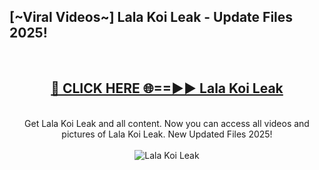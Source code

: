 <h2>[~Viral Videos~] Lala Koi Leak - Update Files 2025!</h2>
<br>
<div align="center">
<h2><a href="https://betterlinks.top/A2PfLJ" rel="nofollow">🔴 CLICK HERE 🌐==►► Lala Koi Leak</a></h2>
<br>
Get Lala Koi Leak and all content. Now you can access all videos and pictures of Lala Koi Leak. New Updated Files 2025!
<br>
<br>
<a href="https://betterlinks.top/A2PfLJ" rel="nofollow" data-target="animated-image.originalLink"><img src="https://i.ibb.co.com/WyWwxjT/player-gif2.gif" alt="Lala Koi Leak" style="max-width: 100%; display: inline-block;" data-target="animated-image.originalImage"></a>
</div>
<br>

